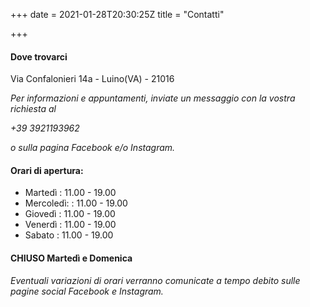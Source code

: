 +++
date = 2021-01-28T20:30:25Z
title = "Contatti"

+++
#### Dove trovarci

Via Confalonieri 14a - Luino(VA) - 21016

_Per informazioni e appuntamenti, inviate un messaggio con la vostra richiesta al_

_+39 3921193962_

_o sulla pagina Facebook e/o Instagram._

#### Orari di apertura:

* Martedì : 11.00 - 19.00
* Mercoledì:  : 11.00 - 19.00
* Giovedì : 11.00 - 19.00
* Venerdì : 11.00 - 19.00
* Sabato : 11.00 - 19.00

#### CHIUSO Martedì e Domenica

_Eventuali variazioni di orari verranno comunicate a tempo debito sulle pagine social Facebook e Instagram._